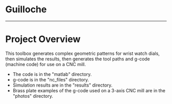 # Guilloche

-----------------------------------------------------------------------------------

# Project Overview
This toolbox generates complex geometric patterns for wrist watch dials, then simulates the results, then generates the tool paths and g-code (machine code) for use on a CNC mill.

 - The code is in the "matlab" directory.
 - g-code is in the "nc_files" directory.
 - Simulation results are in the "results" directory.
 - Brass plate examples of the g-code used on a 3-axis CNC mill are in the "photos" directory.
